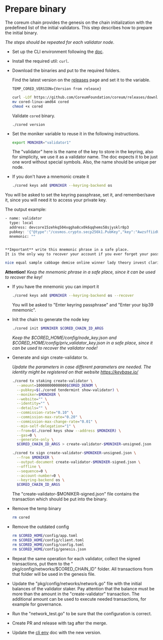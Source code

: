 # Prepare binary

The coreum chain provides the genesis on the chain initialization with the predefined list of the initial validators.
This step describes how to prepare the initial binary.

*The steps should be repeated for each validator node.*

* Set up the CLI environment following the [doc](../cli-env.md).

* Install the required util: `curl`.

* Download the binaries and put to the required folders.

  Find the latest version on the [releases](https://github.com/CoreumFoundation/coreum/releases) page and set it to the variable.
  ```
  TEMP_CORED_VERSION={Version from release}
  ```    

  ```bash
  curl -LOf https://github.com/CoreumFoundation/coreum/releases/download/$CORED_VERSION/cored-linux-amd64
  mv cored-linux-amd64 cored
  chmod +x cored
  ```
  
  Validate `cored` binary.

  ```
  ./cored version
  ```

* Set the moniker variable to reuse it in the following instructions.

  ```bash
  export MONIKER="validator1" 
  ```

  The "validator" here is the name of the key to store in the keyring, also for simplicity, we use it as a validator name. The doc expects it to be just one word without special symbols. Also, the name should be unique per node.

* If you don't have a mnemonic create it

  ```bash
  ./cored keys add $MONIKER --keyring-backend os
  ```

You will be asked to set the keyring passphrase, set it, and remember/save it, since you will need it to access your private key.

The output example:

  ```bash
  - name: validator
    type: local
    address: devcore15zehkq504xqgha8cx0k6qqhems58sjysklr8p3
    pubkey: '{"@type":"/cosmos.crypto.secp256k1.PubKey","key":"AwzsffiidUiFtmNng5pLTH6cj1hv4Ufa+zKZpmRVGfNk"}'
    mnemonic: ""
  

  **Important** write this mnemonic phrase in a safe place.
  It is the only way to recover your account if you ever forget your password.
  
  nice equal sample cabbage demise online winner lady theory invest clarify organ divorce wheel patient gap group endless security price smoke insane link position
  ```

**Attention!** *Keep the mnemonic phrase in a safe place, since it can be used to recover the key!*

* If you have the mnemonic you can import it

  ```bash
  ./cored keys add $MONIKER --keyring-backend os --recover
  ```

  You will be asked to "Enter keyring passphrase" and "Enter your bip39 mnemonic".

* Init the chain to generate the node key
  ```bash
  ./cored init $MONIKER $CORED_CHAIN_ID_ARGS
  ```

  *Keep the $CORED_HOME/config/node_key.json and $CORED_HOME/config/priv_validator_key.json in a safe place, since it can be used to recover the validator node!*

* Generate and sign create-validator tx.

  *Update the parameters in case different parameters are needed. The identity might be registered on that website https://keybase.io/*

  ```bash
  ./cored tx staking create-validator \
    --amount=10000000000000$CORED_DENOM \
    --pubkey=$(./cored tendermint show-validator) \
    --moniker=$MONIKER \
    --website="" \
    --identity="" \
    --details="" \
    --commission-rate="0.10" \
    --commission-max-rate="0.20" \
    --commission-max-change-rate="0.01" \
    --min-self-delegation="1" \
    --from=$(./cored keys show --address $MONIKER) \
    --gas=0 \
    --generate-only \
    $CORED_CHAIN_ID_ARGS > create-validator-$MONIKER-unsigned.json
  ```

  ```bash
  ./cored tx sign create-validator-$MONIKER-unsigned.json \
    --from $MONIKER \
    --output-document create-validator-$MONIKER-signed.json \
    --offline \
    --sequence=0 \
    --account-number=0 \
    --keyring-backend os \
    $CORED_CHAIN_ID_ARGS
  ```

  The "create-validator-$MONIKER-signed.json" file contains the transaction which should be put into the binary.

* Remove the temp binary
  ```bash
  rm cored
  ```

* Remove the outdated config
  ```bash
  rm $CORED_HOME/config/app.toml
  rm $CORED_HOME/config/client.toml 
  rm $CORED_HOME/config/config.toml
  rm $CORED_HOME/config/genesis.json                                          
  ```

* Repeat the same operation for each validator, collect the signed transactions, put them to the "
  pkg/config/networks/$CORED_CHAIN_ID" folder. All transactions from that folder will be used in the genesis file.

* Update the "pkg/config/networks/network.go" file with the initial balances of the validator staker. Pay attention that the
  balance must be more than the amount in the "create-validator" transaction.
  The additional amount can be used to execute needed transactions, for example for governance.

* Run the "network_test.go" to be sure that the configuration is correct.

* Create PR and release with tag after the merge.

* Update the [cli env](../cli-env.md) doc with the new version.

